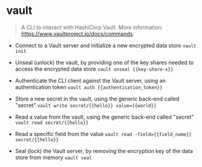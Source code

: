 # vault
> A CLI to interact with HashiCorp Vault.
> More information: <https://www.vaultproject.io/docs/commands>.

- Connect to a Vault server and initialize a new encrypted data store
`vault init`

- Unseal (unlock) the vault, by providing one of the key shares needed to access the encrypted data store
`vault unseal {{key-share-x}}`

- Authenticate the CLI client against the Vault server, using an authentication token
`vault auth {{authentication_token}}`

- Store a new secret in the vault, using the generic back-end called "secret"
`vault write secret/{{hello}} value={{world}}`

- Read a value from the vault, using the generic back-end called "secret"
`vault read secret/{{hello}}`

- Read a specific field from the value
`vault read -field={{field_name}} secret/{{hello}}`

- Seal (lock) the Vault server, by removing the encryption key of the data store from memory
`vault seal`
